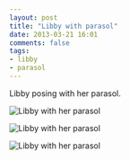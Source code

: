 ```yaml
---
layout: post
title: "Libby with parasol"
date: 2013-03-21 16:01
comments: false
tags: 
- libby
- parasol
---
```

Libby posing with her parasol.

![Libby with her parasol](http://media.eick.us/media/photographs/2013/2013-01-15/lazy-saturday-2013-01-15-at-20-03-37.jpg)

![Libby with her parasol](http://media.eick.us/media/photographs/2013/2013-01-15/lazy-saturday-2013-01-15-at-20-01-55.jpg)

![Libby with her parasol](http://media.eick.us/media/photographs/2013/2013-01-15/lazy-saturday-2013-01-15-at-20-03-21.jpg)

